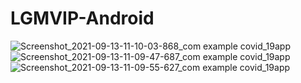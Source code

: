 # LGMVIP-Android

![Screenshot_2021-09-13-11-10-03-868_com example covid_19app](https://user-images.githubusercontent.com/65552801/133030155-f239db1f-d881-4d73-b872-e892d568d701.jpg)
![Screenshot_2021-09-13-11-09-47-687_com example covid_19app](https://user-images.githubusercontent.com/65552801/133030161-5ddae97b-c949-46ea-81e1-3d931cda544d.jpg)
![Screenshot_2021-09-13-11-09-55-627_com example covid_19app](https://user-images.githubusercontent.com/65552801/133030171-1c9bcbab-7be2-44ad-8c54-0a826eaefbd3.jpg)

